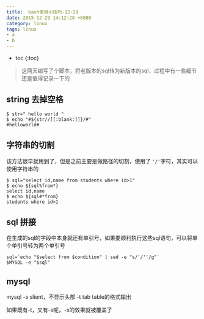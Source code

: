 ```yaml
---
title:  bash使用小技巧-12-29
date: 2015-12-29 14:12:28 +0800
category: linux
tags: linux
- a
- b
---
```


* toc
{:toc}


> 这两天编写了个脚本，将老版本的sql转为新版本的sql，过程中有一些细节还是值得记录一下的

## string 去掉空格

    $ str=" hello world "
    $ echo "#${str//[[:blank:]]}/#"
    #helloworld#

## 字符串的切割

该方法很早就用到了，但是之前主要是做路径的切割，使用了 `'/'`字符，其实可以使用字符串的

    $ sql="select id,name from students where id>1"
    $ echo ${sql%from*}
    select id,name
    $ echo ${sql#*from}
    students where id>1


## sql 拼接

在生成的sql的字段中本身就还有单引号，如果要顺利执行这些sql语句，可以将单个单引号转为两个单引号

    sql=`echo "$select from $condition" | sed -e "s/'/''/g"`
    $MYSQL -e "$sql"

## mysql 

mysql  -s slient，不显示头部
       -t tab  table的格式输出

如果既有-t，又有-s呢，-s的效果就被覆盖了    
